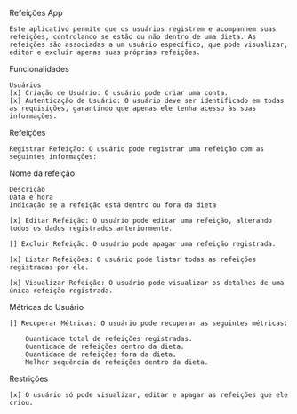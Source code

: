 Refeições App

	Este aplicativo permite que os usuários registrem e acompanhem suas refeições, controlando se estão ou não dentro de uma dieta. As refeições são associadas a um usuário específico, que pode visualizar, editar e excluir apenas suas próprias refeições.

Funcionalidades

	Usuários
	[x] Criação de Usuário: O usuário pode criar uma conta.
	[x] Autenticação de Usuário: O usuário deve ser identificado em todas as requisições, garantindo que apenas ele tenha acesso às suas informações.

Refeições

	Registrar Refeição: O usuário pode registrar uma refeição com as seguintes informações:

Nome da refeição

	Descrição
	Data e hora
	Indicação se a refeição está dentro ou fora da dieta

	[x] Editar Refeição: O usuário pode editar uma refeição, alterando todos os dados registrados anteriormente.

	[] Excluir Refeição: O usuário pode apagar uma refeição registrada.

	[x] Listar Refeições: O usuário pode listar todas as refeições registradas por ele.

	[x] Visualizar Refeição: O usuário pode visualizar os detalhes de uma única refeição registrada.

Métricas do Usuário

	[] Recuperar Métricas: O usuário pode recuperar as seguintes métricas:

		Quantidade total de refeições registradas.
		Quantidade de refeições dentro da dieta.
		Quantidade de refeições fora da dieta.
		Melhor sequência de refeições dentro da dieta.
Restrições

	[x] O usuário só pode visualizar, editar e apagar as refeições que ele criou.


